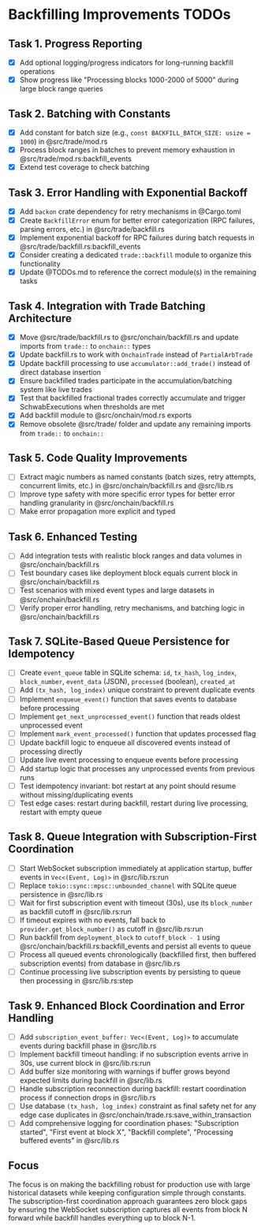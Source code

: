 # Backfilling Improvements TODOs

## Task 1. Progress Reporting

- [x] Add optional logging/progress indicators for long-running backfill operations
- [x] Show progress like "Processing blocks 1000-2000 of 5000" during large block range queries

## Task 2. Batching with Constants

- [x] Add constant for batch size (e.g., `const BACKFILL_BATCH_SIZE: usize = 1000`) in @src/trade/mod.rs
- [x] Process block ranges in batches to prevent memory exhaustion in @src/trade/mod.rs:backfill_events
- [x] Extend test coverage to check batching

## Task 3. Error Handling with Exponential Backoff

- [x] Add `backon` crate dependency for retry mechanisms in @Cargo.toml
- [x] Create `BackfillError` enum for better error categorization (RPC failures, parsing errors, etc.) in @src/trade/backfill.rs
- [x] Implement exponential backoff for RPC failures during batch requests in @src/trade/backfill.rs:backfill_events
- [x] Consider creating a dedicated `trade::backfill` module to organize this functionality
- [x] Update @TODOs.md to reference the correct module(s) in the remaining tasks

## Task 4. Integration with Trade Batching Architecture

- [x] Move @src/trade/backfill.rs to @src/onchain/backfill.rs and update imports from `trade::` to `onchain::` types
- [x] Update backfill.rs to work with `OnchainTrade` instead of `PartialArbTrade`
- [x] Update backfill processing to use `accumulator::add_trade()` instead of direct database insertion
- [x] Ensure backfilled trades participate in the accumulation/batching system like live trades
- [x] Test that backfilled fractional trades correctly accumulate and trigger SchwabExecutions when thresholds are met
- [x] Add backfill module to @src/onchain/mod.rs exports
- [x] Remove obsolete @src/trade/ folder and update any remaining imports from `trade::` to `onchain::`

## Task 5. Code Quality Improvements

- [ ] Extract magic numbers as named constants (batch sizes, retry attempts, concurrent limits, etc.) in @src/onchain/backfill.rs and @src/lib.rs
- [ ] Improve type safety with more specific error types for better error handling granularity in @src/onchain/backfill.rs
- [ ] Make error propagation more explicit and typed

## Task 6. Enhanced Testing

- [ ] Add integration tests with realistic block ranges and data volumes in @src/onchain/backfill.rs
- [ ] Test boundary cases like deployment block equals current block in @src/onchain/backfill.rs
- [ ] Test scenarios with mixed event types and large datasets in @src/onchain/backfill.rs
- [ ] Verify proper error handling, retry mechanisms, and batching logic in @src/onchain/backfill.rs

## Task 7. SQLite-Based Queue Persistence for Idempotency

- [ ] Create `event_queue` table in SQLite schema: `id`, `tx_hash`, `log_index`, `block_number`, `event_data` (JSON), `processed` (boolean), `created_at`
- [ ] Add `(tx_hash, log_index)` unique constraint to prevent duplicate events
- [ ] Implement `enqueue_event()` function that saves events to database before processing
- [ ] Implement `get_next_unprocessed_event()` function that reads oldest unprocessed event
- [ ] Implement `mark_event_processed()` function that updates processed flag
- [ ] Update backfill logic to enqueue all discovered events instead of processing directly
- [ ] Update live event processing to enqueue events before processing
- [ ] Add startup logic that processes any unprocessed events from previous runs
- [ ] Test idempotency invariant: bot restart at any point should resume without missing/duplicating events
- [ ] Test edge cases: restart during backfill, restart during live processing, restart with empty queue

## Task 8. Queue Integration with Subscription-First Coordination

- [ ] Start WebSocket subscription immediately at application startup, buffer events in `Vec<(Event, Log)>` in @src/lib.rs:run
- [ ] Replace `tokio::sync::mpsc::unbounded_channel` with SQLite queue persistence in @src/lib.rs
- [ ] Wait for first subscription event with timeout (30s), use its `block_number` as backfill cutoff in @src/lib.rs:run
- [ ] If timeout expires with no events, fall back to `provider.get_block_number()` as cutoff in @src/lib.rs:run
- [ ] Run backfill from `deployment_block` to `cutoff_block - 1` using @src/onchain/backfill.rs:backfill_events and persist all events to queue
- [ ] Process all queued events chronologically (backfilled first, then buffered subscription events) from database in @src/lib.rs
- [ ] Continue processing live subscription events by persisting to queue then processing in @src/lib.rs:step

## Task 9. Enhanced Block Coordination and Error Handling

- [ ] Add `subscription_event_buffer: Vec<(Event, Log)>` to accumulate events during backfill phase in @src/lib.rs
- [ ] Implement backfill timeout handling: if no subscription events arrive in 30s, use current block in @src/lib.rs:run
- [ ] Add buffer size monitoring with warnings if buffer grows beyond expected limits during backfill in @src/lib.rs
- [ ] Handle subscription reconnection during backfill: restart coordination process if connection drops in @src/lib.rs
- [ ] Use database `(tx_hash, log_index)` constraint as final safety net for any edge case duplicates in @src/onchain/trade.rs:save_within_transaction
- [ ] Add comprehensive logging for coordination phases: "Subscription started", "First event at block X", "Backfill complete", "Processing buffered events" in @src/lib.rs

## Focus

The focus is on making the backfilling robust for production use with large historical datasets while keeping configuration simple through constants. The subscription-first coordination approach guarantees zero block gaps by ensuring the WebSocket subscription captures all events from block N forward while backfill handles everything up to block N-1.
